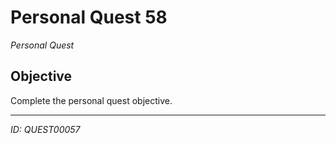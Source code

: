 # Personal Quest 58

*Personal Quest*

## Objective
Complete the personal quest objective.

---
*ID: QUEST00057*